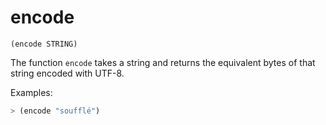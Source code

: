 # encode

`(encode STRING)`

The function `encode` takes a string and returns the equivalent bytes
of that string encoded with UTF-8.

Examples:

```lisp
> (encode "soufflé")

```
